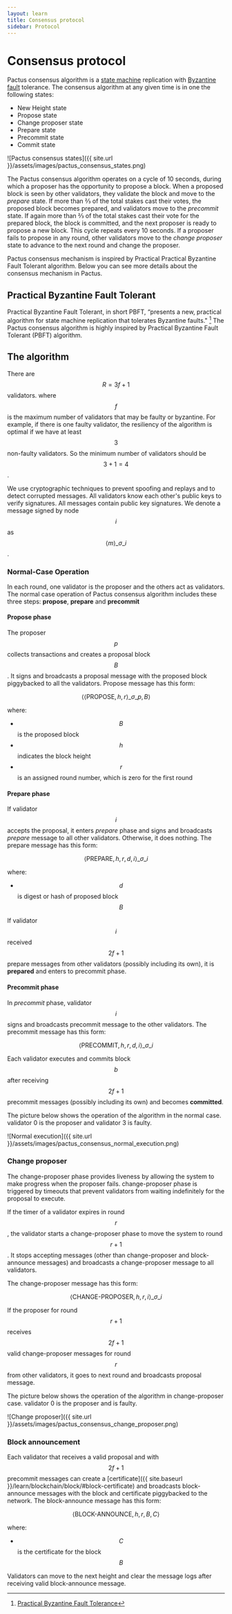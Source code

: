 ```yaml
---
layout: learn
title: Consensus protocol
sidebar: Protocol
---
```


# Consensus protocol

Pactus consensus algorithm is a [state machine](https://en.wikipedia.org/wiki/Finite-state_machine)
replication with [Byzantine fault](https://en.wikipedia.org/wiki/Byzantine_fault) tolerance. The
consensus algorithm at any given time is in one the following states:

- New Height state
- Propose state
- Change proposer state
- Prepare state
- Precommit state
- Commit state

![Pactus consensus states]({{ site.url }}/assets/images/pactus_consensus_states.png)

The Pactus consensus algorithm operates on a cycle of 10 seconds, during which a proposer has the opportunity
to propose a block.
When a proposed block is seen by other validators, they validate the block and move to the _prepare_ state.
If more than ⅔ of the total stakes cast their votes, the proposed block becomes prepared,
and validators move to the _precommit_ state. If again more than ⅔ of the total stakes
cast their vote for the prepared block, the block is committed, and the next proposer is ready to propose a new block.
This cycle repeats every 10 seconds. If a proposer fails to propose in any round,
other validators move to the _change proposer_ state to advance to the next round and change the proposer.

Pactus consensus mechanism is inspired by Practical Practical Byzantine Fault Tolerant algorithm.
Below you can see more details about the consensus mechanism in Pactus.

## Practical Byzantine Fault Tolerant

Practical Byzantine Fault Tolerant, in short PBFT, “presents a new, practical algorithm for state
machine replication that tolerates Byzantine faults." [^first] The Pactus consensus algorithm is
highly inspired by Practical Byzantine Fault Tolerant (PBFT) algorithm.

## The algorithm

There are $$R = 3f+1$$ validators. where $$f$$ is the maximum
number of validators that may be faulty or byzantine. For example, if there is one faulty validator,
the resiliency of the algorithm is optimal if we have at least $$3$$ non-faulty
validators. So the minimum number of validators should be $$3+1=4$$.

We use cryptographic techniques to prevent spoofing and replays and to detect corrupted messages.
All validators know each other's public keys to verify signatures. All messages contain public key
signatures. We denote a message signed by node $$i$$ as
$$ \langle m \rangle \_{\sigma \_i}$$.

### Normal-Case Operation

In each round, one validator is the proposer and the others act as validators. The normal case
operation of Pactus consensus algorithm includes these three steps: **propose**, **prepare** and
**precommit**

#### Propose phase

The proposer $$p$$ collects transactions and creates a proposal block $$B$$. It signs and
broadcasts a proposal message with the proposed block piggybacked to all the validators.
Propose message has this form:

$$ \langle \langle \text{PROPOSE},h,r \rangle \_{\sigma \_p}, B \rangle $$

where:

- $$B$$ is the proposed block
- $$h$$ indicates the block height
- $$r$$ is an assigned round number, which is zero for the first round

#### Prepare phase

If validator $$i$$ accepts the proposal, it enters _prepare_ phase and signs and
broadcasts _prepare_ message to all other validators. Otherwise, it does nothing.
The prepare message has this form:

$$ \langle \text{PREPARE},h,r,d,i \rangle \_{\sigma \_i} $$

where:

- $$d$$ is digest or hash of proposed block $$B$$

If validator $$i$$ received $$2f+1$$ prepare messages from other
validators (possibly including its own), it is **prepared** and enters to precommit phase.

#### Precommit phase

In _precommit_ phase, validator $$i$$ signs and broadcasts precommit message to
the other validators.
The precommit message has this form:

$$ \langle \text{PRECOMMIT},h,r,d,i \rangle \_{\sigma \_i} $$

Each validator executes and commits block $$b$$ after receiving
$$2f+1$$ precommit messages (possibly including its own) and becomes **committed**.

The picture below shows the operation of the algorithm in the normal case. validator 0 is the
proposer and validator 3 is faulty.

![Normal execution]({{ site.url }}/assets/images/pactus_consensus_normal_execution.png)

### Change proposer

The change-proposer phase provides liveness by allowing the system to make progress when the
proposer fails. change-proposer phase is triggered by timeouts that prevent validators from waiting
indefinitely for the proposal to execute.

If the timer of a validator expires in round $$r$$, the validator starts a change-proposer phase to move
the system to round $$r+1$$. It stops accepting messages (other than
change-proposer and block-announce messages) and broadcasts a change-proposer message to all
validators.

The change-proposer message has this form:

$$ \langle \text{CHANGE-PROPOSER},h,r,i \rangle \_{\sigma \_i} $$

If the proposer for round $$r+1$$ receives $$2f+1$$ valid
change-proposer messages for round $$r$$ from other validators, it goes to next
round and broadcasts proposal message.

The picture below shows the operation of the algorithm in change-proposer case. validator 0 is the
proposer and is faulty.

![Change proposer]({{ site.url }}/assets/images/pactus_consensus_change_proposer.png)

### Block announcement

Each validator that receives a valid proposal and with $$2f+1$$ precommit messages
can create a [certificate]({{ site.baseurl }}/learn/blockchain/block/#block-certificate) and
broadcasts block-announce messages with the block and certificate piggybacked to the network.
The block-announce message has this form:

$$ \langle \text{BLOCK-ANNOUNCE} ,h,r ,B,C \rangle $$

where:

- $$C$$ is the certificate for the block $$B$$

Validators can move to the next height and clear the message logs after receiving valid
block-announce message.

[^first]: [Practical Byzantine Fault Tolerance](https://www.microsoft.com/en-us/research/wp-content/uploads/2017/01/thesis-mcastro.pdf)
